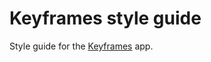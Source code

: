 # Keyframes style guide

Style guide for the [Keyframes](https://github.com/webinative/keyframes/) app.
